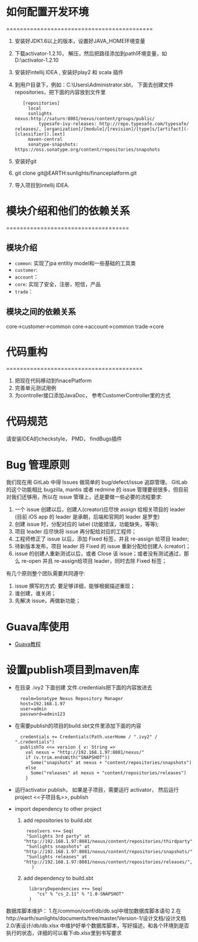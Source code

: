 # 如何配置开发环境
===========================================
1. 安装好JDK1.6以上的版本，设置好JAVA_HOME环境变量
2. 下载activator-1.2.10， 解压，然后把路径添加到path环境变量，如D:\activator-1.2.10
3. 安装好intellij IDEA , 安装好play2 和 scala 插件
4. 到用户目录下，例如：C:\Users\Administrator\.sbt， 下面去创建文件repositories，把下面的内容放到文件里

          [repositories]
            local
            sunlights nexus:http://saturn:8081/nexus/content/groups/public/
                typesafe-ivy-releases: http://repo.typesafe.com/typesafe/            releases/, [organization]/[module]/[revision]/[type]s/[artifact](-[classifier]).[ext]
            maven-central
            sonatype-snapshots: https://oss.sonatype.org/content/repositories/snapshots
5. 安装好git
6. git clone git@EARTH:sunlights/financeplatform.git
7. 导入项目到intellij IDEA.

# 模块介绍和他们的依赖关系
====================================
## 模块介绍
* `common`: 实现了jpa entitiy model和一些基础的工具类
* `customer`:
* `account`：
* `core`: 实现了安全，注册，短信，产品
* `trade`：

## 模块之间的依赖关系
core->customer->common
core->account->common
trade->core

# 代码重构
========================================
1. 把现在代码移动到finacePlatform
2. 完善单元测试用例
3. 为controller接口添加JavaDoc， 参考CustomerController里的方式


# 代码规范
请安装IDEA的checkstyle， PMD， findBugs插件

# Bug 管理原则
我们现在用 GitLab 中得 Issues 做简单的 bug/defect/issue 追踪管理。 GitLab 的这个功能相比 bugzilla, mantis 或者 redmine 的 issue 管理要弱很多，但目前对我们还够用，所以在 issue 管理上，还是要做一些必要的流程要求:

1. 一个 issue 创建以后，创建人(creator)应尽快 assign 给相关项目的 leader (目前 iOS app 的 leader 是承朝，后端和官网的 leader 是罗奎)
2. 创建 issue 时，分配对应的 label (功能错误，功能缺失，等等);
3. 项目 leader 应尽快将 issue 再分配给对应的工程师；
4. 工程师修正了 issue 以后，添加 Fixed 标签，并且 re-assign 给项目 leader;
5. 待新版本发布，项目 leader 将 Fixed 的 issue 重新分配给创建人 (creator)；
6. issue 的创建人重新测试以后，或者 Close 该 issue；或者没有测试通过，那么 re-open 并且 re-assign给项目 leader，同时去除 Fixed 标签；

有几个原则整个团队需要共同遵守:
1. issue 撰写的方式: 要足够详细，能够根据描述重现；
2. 谁创建，谁关闭；
3. 先解决 issue，再做新功能；


# Guava库使用
* [Guava教程](http://outofmemory.cn/java/guava/)

# 设置publish项目到maven库
* 在目录 .ivy2 下面创建 文件.credentials把下面的内容放进去

        realm=Sonatype Nexus Repository Manager
        host=192.168.1.97
        user=admin
        password=admin123

* 在需要publish的项目的build.sbt文件里添加下面的内容

        credentials += Credentials(Path.userHome / ".ivy2" / ".credentials")
        publishTo <<= version { v: String =>
          val nexus = "http://192.168.1.97:8081/nexus/"
          if (v.trim.endsWith("SNAPSHOT"))
            Some("snapshots" at nexus + "content/repositories/snapshots")
          else
            Some("releases" at nexus + "content/repositories/releases")
          }

* 运行activator publish， 如果是子项目，需要运行 activator， 然后运行 project <<子项目名>>,  publish


* import dependency to other project

    1. add repositories to build.sbt
    
            resolvers ++= Seq(
            "Sunlights 3rd party" at "http://192.168.1.97:8081/nexus/content/repositories/thirdparty",
            "Sunlights snapshots" at "http://192.168.1.97:8081/nexus/content/repositories/snapshots/",
            "Sunlights releases" at "http://192.168.1.97:8081/nexus/content/repositories/releases/",
              )
      
    2. add dependency to build.sbt
     
             libraryDependencies ++= Seq(
                "cs" % "cs_2.11" % "1.0-SNAPSHOT"
             )


数据库脚本维护：
1.在/common/conf/db/db.sql中增加数据库脚本语句
2.在http://earth/sunlights/documents/tree/master/Version-1/设计文档/设计文档2.0/表设计/db/db.xlsx
  中维护好单个数据库脚本，写好描述，和各个环境到是否执行的状态，详细的可以看下db.xlsx里到书写要求










